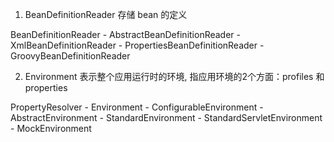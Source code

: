 

1. BeanDefinitionReader  存储 bean 的定义

BeanDefinitionReader
	- AbstractBeanDefinitionReader
		- XmlBeanDefinitionReader
		- PropertiesBeanDefinitionReader
		- GroovyBeanDefinitionReader



2. Environment 表示整个应用运行时的环境, 指应用环境的2个方面：profiles  和 properties

PropertyResolver
	- Environment
		- ConfigurableEnvironment
			- AbstractEnvironment
				- StandardEnvironment
					- StandardServletEnvironment
				- MockEnvironment					



